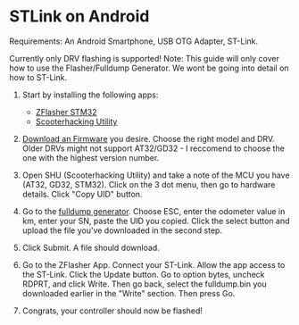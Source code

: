 # STLink on Android

Requirements: An Android Smartphone, USB OTG Adapter, ST-Link.

Currently only DRV flashing is supported!
Note: This guide will only cover how to use the Flasher/Fulldump Generator. We wont be going into detail on how to ST-Link.

1) Start by installing the following apps:  
   - [ZFlasher STM32](https://play.google.com/store/apps/details?id=ru.zdevs.zflasherstm32)
   - [Scooterhacking Utility](https://utility.cfw.sh/)

2) [Download an Firmware](https://firmware.scooterhacking.org/) you desire. Choose the right model and DRV. Older DRVs might not support AT32/GD32 - I reccomend to choose the one with the highest version number.  
3) Open SHU (Scooterhacking Utility) and take a note of the MCU you have (AT32, GD32, STM32). Click on the 3 dot menu, then go to hardware details. Click "Copy UID" button.  
4) Go to the [fulldump generator](https://fulldumpgenerator.pythonanywhere.com/). Choose ESC, enter the odometer value in km, enter your SN, paste the UID you copied. Click the select button and upload the file you've downloaded in the second step.
5) Click Submit. A file should download.
6) Go to the ZFlasher App. Connect your ST-Link. Allow the app access to the ST-Link. Click the Update button. Go to option bytes, uncheck RDPRT, and click Write. Then go back, select the fulldump.bin you downloaded earlier in the "Write" section. Then press Go.
7) Congrats, your controller should now be flashed!  
